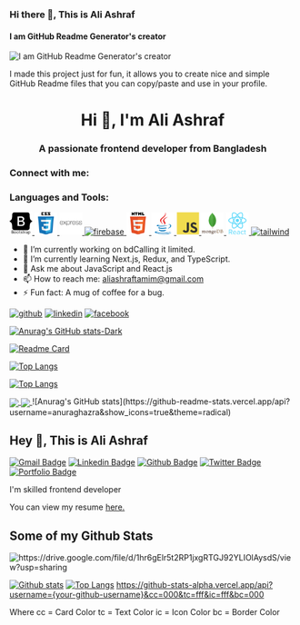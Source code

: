 ### Hi there 👋, This is Ali Ashraf
#### I am GitHub Readme Generator's creator
![I am GitHub Readme Generator's creator](https://lh3.googleusercontent.com/u/0/drive-viewer/AK7aPaBpZ1x-P1_5AC3D1njnEYgXq1yL1TKiceYNgL84l1NE1w_Cy-I6lOTgfM-UPRvFr1b3hJ0vUf0YQozuf8rSrSk5xltn=w1366-h607)

I made this project just for fun, it allows you to create nice and simple GitHub Readme files that you can copy/paste and use in your profile.

<h1 align="center">Hi 👋, I'm Ali Ashraf</h1>
<h3 align="center">A passionate frontend developer from Bangladesh</h3>

<h3 align="left">Connect with me:</h3>
<p align="left">
</p>

<h3 align="left">Languages and Tools:</h3>
<p align="left"> <a href="https://getbootstrap.com" target="_blank" rel="noreferrer"> <img src="https://raw.githubusercontent.com/devicons/devicon/master/icons/bootstrap/bootstrap-plain-wordmark.svg" alt="bootstrap" width="40" height="40"/> </a> <a href="https://www.w3schools.com/css/" target="_blank" rel="noreferrer"> <img src="https://raw.githubusercontent.com/devicons/devicon/master/icons/css3/css3-original-wordmark.svg" alt="css3" width="40" height="40"/> </a> <a href="https://expressjs.com" target="_blank" rel="noreferrer"> <img src="https://raw.githubusercontent.com/devicons/devicon/master/icons/express/express-original-wordmark.svg" alt="express" width="40" height="40"/> </a> <a href="https://firebase.google.com/" target="_blank" rel="noreferrer"> <img src="https://www.vectorlogo.zone/logos/firebase/firebase-icon.svg" alt="firebase" width="40" height="40"/> </a> <a href="https://www.w3.org/html/" target="_blank" rel="noreferrer"> <img src="https://raw.githubusercontent.com/devicons/devicon/master/icons/html5/html5-original-wordmark.svg" alt="html5" width="40" height="40"/> </a> <a href="https://www.java.com" target="_blank" rel="noreferrer"> <img src="https://raw.githubusercontent.com/devicons/devicon/master/icons/java/java-original.svg" alt="java" width="40" height="40"/> </a> <a href="https://developer.mozilla.org/en-US/docs/Web/JavaScript" target="_blank" rel="noreferrer"> <img src="https://raw.githubusercontent.com/devicons/devicon/master/icons/javascript/javascript-original.svg" alt="javascript" width="40" height="40"/> </a> <a href="https://www.mongodb.com/" target="_blank" rel="noreferrer"> <img src="https://raw.githubusercontent.com/devicons/devicon/master/icons/mongodb/mongodb-original-wordmark.svg" alt="mongodb" width="40" height="40"/> </a> <a href="https://reactjs.org/" target="_blank" rel="noreferrer"> <img src="https://raw.githubusercontent.com/devicons/devicon/master/icons/react/react-original-wordmark.svg" alt="react" width="40" height="40"/> </a> <a href="https://tailwindcss.com/" target="_blank" rel="noreferrer"> <img src="https://www.vectorlogo.zone/logos/tailwindcss/tailwindcss-icon.svg" alt="tailwind" width="40" height="40"/> </a> </p>

- 🔭 I’m currently working on bdCalling it limited. 
- 🌱 I’m currently learning Next.js, Redux, and TypeScript. 
- 💬 Ask me about JavaScript and React.js 
- 📫 How to reach me: aliashraftamim@gmail.com 
- ⚡ Fun fact: A mug of coffee for a bug. 


[<img src='https://cdn.jsdelivr.net/npm/simple-icons@3.0.1/icons/github.svg' alt='github' height='40'>](https://github.com/https://github.com/webashraf)  [<img src='https://cdn.jsdelivr.net/npm/simple-icons@3.0.1/icons/linkedin.svg' alt='linkedin' height='40'>](https://www.linkedin.com/in/https://www.linkedin.com/in/ali-ashraf-977b09204//)  [<img src='https://cdn.jsdelivr.net/npm/simple-icons@3.0.1/icons/facebook.svg' alt='facebook' height='40'>](https://www.facebook.com/https://www.facebook.com/aliashraf1233/)  


[![Anurag's GitHub stats-Dark](https://github-readme-stats.vercel.app/api?username=webashraf&show_icons=true&theme=dark#gh-dark-mode-only)](https://github.com/anuraghazra/github-readme-stats#gh-dark-mode-only)

[![Readme Card](https://github-readme-stats.vercel.app/api/pin/?username=anuraghazra&repo=github-readme-stats)](https://github.com/anuraghazra/github-readme-stats)


[![Top Langs](https://github-readme-stats.vercel.app/api/top-langs/?username=anuraghazra)](https://github.com/anuraghazra/github-readme-stats)

[![Top Langs](https://github-readme-stats.vercel.app/api/top-langs/?username=anuraghazra&layout=pie)](https://github.com/anuraghazra/github-readme-stats)


<a href="https://github.com/webashraf/github-readme-stats">
  <img height=200 align="center" src="https://github-readme-stats.vercel.app/api?username=webashraf" />
</a>
<a href="https://github.com/webashraf/convoychat">
  <img height=200 align="center" src="https://github-readme-stats.vercel.app/api/top-langs?username=webashraf&layout=compact&langs_count=8&card_width=320" />
</a>
![Anurag's GitHub stats](https://github-readme-stats.vercel.app/api?username=anuraghazra&show_icons=true&theme=radical)


## Hey 👋, This is Ali Ashraf
[![Gmail Badge](https://img.shields.io/badge/-aliashraftamim@gmail.com-c14438?style=flat&logo=Gmail&logoColor=white&link=mailto:aliashraftamim@gmail.com)](mailto:aliashraftamim@gmail.com) 
[![Linkedin Badge](https://img.shields.io/badge/-https://www.linkedin.com/in/aliashraf-977b09204/-0072b1?style=flat&logo=Linkedin&logoColor=white&link=https://www.linkedin.com/in/https://www.linkedin.com/in/aliashraf-977b09204//)](https://www.linkedin.com/in/https://www.linkedin.com/in/aliashraf-977b09204//) [![Github Badge](https://img.shields.io/badge/-https://drive.google.com/file/d/1hr6gElr5t2RP1jxgRTGJ92YLIOlAysdS/view?usp=sharing-grey?style=flat&logo=github&logoColor=white&link=https://github.com/https://drive.google.com/file/d/1hr6gElr5t2RP1jxgRTGJ92YLIOlAysdS/view?usp=sharing/)](https://www.github.com/https://drive.google.com/file/d/1hr6gElr5t2RP1jxgRTGJ92YLIOlAysdS/view?usp=sharing/) [![Twitter Badge](https://img.shields.io/badge/-https://twitter.com/web_ashraf-00acee?style=flat&logo=twitter&logoColor=white&link=https://twitter.com/https://twitter.com/web_ashraf/)](https://www.twitter.com/https://twitter.com/web_ashraf/) [![Portfolio Badge](https://img.shields.io/badge/portfolio-web-blue?style=flat&link=https://teal-florentine-0e550e.netlify.app//)](https://teal-florentine-0e550e.netlify.app//) <p align='left'>I'm skilled frontend developer</p><p align='left'> You can view my resume <a href='aliashraftamim@gmail.com ' target=_blank><u>here</u>.</a></p>
## Some of my Github Stats
<p align=left> <img src=https://komarev.com/ghpvc/?username=https://drive.google.com/file/d/1hr6gElr5t2RP1jxgRTGJ92YLIOlAysdS/view?usp=sharing alt=https://drive.google.com/file/d/1hr6gElr5t2RP1jxgRTGJ92YLIOlAysdS/view?usp=sharing /> </p>

[![Github stats](https://github-readme-stats.vercel.app/api?username=https://drive.google.com/file/d/1hr6gElr5t2RP1jxgRTGJ92YLIOlAysdS/view?usp=sharing&show_icons=true&include_all_commits=true)](https://github.com/https://drive.google.com/file/d/1hr6gElr5t2RP1jxgRTGJ92YLIOlAysdS/view?usp=sharing/github-readme-stats)
[![Top Langs](https://github-readme-stats.vercel.app/api/top-langs/?username=https://drive.google.com/file/d/1hr6gElr5t2RP1jxgRTGJ92YLIOlAysdS/view?usp=sharing&layout=compact)](https://github.com/https://drive.google.com/file/d/1hr6gElr5t2RP1jxgRTGJ92YLIOlAysdS/view?usp=sharing/github-readme-stats)
https://github-stats-alpha.vercel.app/api?username={your-github-username}&cc=000&tc=fff&ic=fff&bc=000

Where cc = Card Color
      tc = Text Color
      ic = Icon Color
      bc = Border Color
